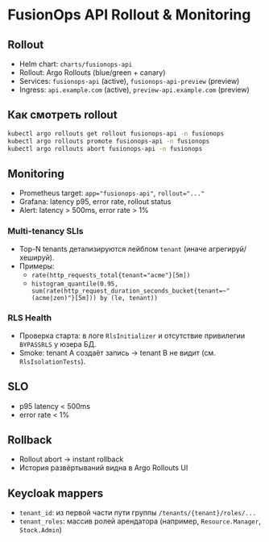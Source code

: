 # FusionOps API Rollout & Monitoring

## Rollout

- Helm chart: `charts/fusionops-api`
- Rollout: Argo Rollouts (blue/green + canary)
- Services: `fusionops-api` (active), `fusionops-api-preview` (preview)
- Ingress: `api.example.com` (active), `preview-api.example.com` (preview)

## Как смотреть rollout

```sh
kubectl argo rollouts get rollout fusionops-api -n fusionops
kubectl argo rollouts promote fusionops-api -n fusionops
kubectl argo rollouts abort fusionops-api -n fusionops
```

## Monitoring

- Prometheus target: `app="fusionops-api"`, `rollout="..."`
- Grafana: latency p95, error rate, rollout status
- Alert: latency > 500ms, error rate > 1%

### Multi-tenancy SLIs

- Top-N tenants детализируются лейблом `tenant` (иначе агрегируй/хешируй).
- Примеры:
  - `rate(http_requests_total{tenant="acme"}[5m])`
  - `histogram_quantile(0.95, sum(rate(http_request_duration_seconds_bucket{tenant=~"(acme|zen)"}[5m])) by (le, tenant))`

### RLS Health

- Проверка старта: в логе `RlsInitializer` и отсутствие привилегии `BYPASSRLS` у юзера БД.
- Smoke: tenant A создаёт запись → tenant B не видит (см. `RlsIsolationTests`).

## SLO

- p95 latency < 500ms
- error rate < 1%

## Rollback

- Rollout abort → instant rollback
- История развёртываний видна в Argo Rollouts UI

## Keycloak mappers

- `tenant_id`: из первой части пути группы `/tenants/{tenant}/roles/...`
- `tenant_roles`: массив ролей арендатора (например, `Resource.Manager`, `Stock.Admin`)

